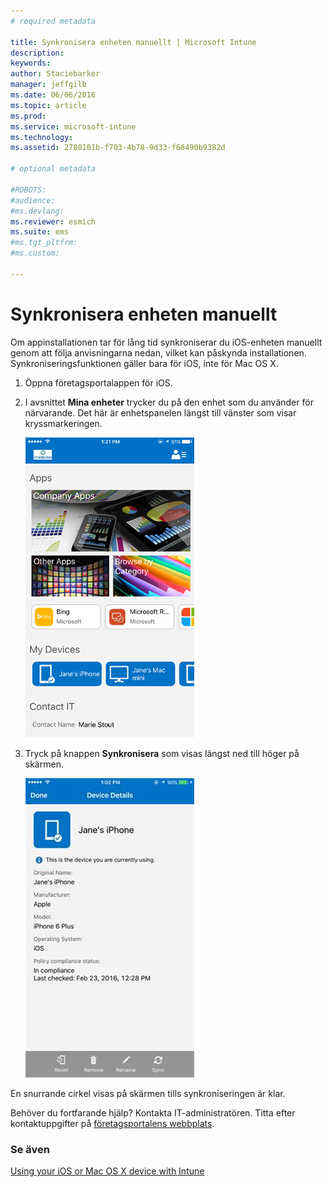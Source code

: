 ```yaml
---
# required metadata

title: Synkronisera enheten manuellt | Microsoft Intune
description:
keywords:
author: Staciebarker
manager: jeffgilb
ms.date: 06/06/2016
ms.topic: article
ms.prod:
ms.service: microsoft-intune
ms.technology:
ms.assetid: 2780101b-f703-4b78-9d33-f68490b9382d

# optional metadata

#ROBOTS:
#audience:
#ms.devlang:
ms.reviewer: esmich
ms.suite: ems
#ms.tgt_pltfrm:
#ms.custom:

---
```



# Synkronisera enheten manuellt

Om appinstallationen tar för lång tid synkroniserar du iOS-enheten manuellt genom att följa anvisningarna nedan, vilket kan påskynda installationen. Synkroniseringsfunktionen gäller bara för iOS, inte för Mac OS X.

1. Öppna företagsportalappen för iOS.

2. I avsnittet **Mina enheter** trycker du på den enhet som du använder för närvarande. Det här är enhetspanelen längst till vänster som visar kryssmarkeringen.

    ![ios-sync-1-comp-portal-apps](./media/ios-sync-1-comp-portal-apps.png)

3.  Tryck på knappen **Synkronisera** som visas längst ned till höger på skärmen.

    ![ios-sync-2-sync-button](./media/ios-sync-2-sync-button.png)

En snurrande cirkel visas på skärmen tills synkroniseringen är klar.

Behöver du fortfarande hjälp? Kontakta IT-administratören. Titta efter kontaktuppgifter på [företagsportalens webbplats](http://portal.manage.microsoft.com).

### Se även
[Using your iOS or Mac OS X device with Intune](using-your-ios-or-mac-os-x-device-with-intune.md)

<!--HONumber=Jun16_HO2-->


